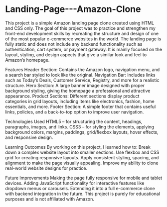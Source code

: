 # Landing-Page---Amazon-Clone
This project is a simple Amazon landing page clone created using HTML and CSS only. The goal of this project was to practice and strengthen my front-end development skills by recreating the structure and design of one of the most popular e-commerce websites in the world.
The landing page is fully static and does not include any backend functionality such as authentication, cart system, or payment gateway. It is mainly focused on the layout, styling, and design aspects that give a similar look and feel to Amazon’s homepage.

Features
Header Section: Contains the Amazon logo, navigation menu, and a search bar styled to look like the original.
Navigation Bar: Includes links such as Today’s Deals, Customer Service, Registry, and more for a realistic structure.
Hero Section: A large banner image designed with proper background styling, giving the homepage a professional and attractive appearance.
Product Sections: Different sections display product categories in grid layouts, including items like electronics, fashion, home essentials, and more.
Footer Section: A simple footer that contains useful links, policies, and a back-to-top option to improve user navigation.

Technologies Used
HTML5 – for structuring the content, headings, paragraphs, images, and links.
CSS3 – for styling the elements, applying background colors, margins, paddings, grid/flexbox layouts, hover effects, and responsive design.

Learning Outcomes
By working on this project, I learned how to:
Break down a complex website layout into smaller sections.
Use flexbox and CSS grid for creating responsive layouts.
Apply consistent styling, spacing, and alignment to make the page visually appealing.
Improve my ability to clone real-world website designs for practice.

Future Improvements
Making the page fully responsive for mobile and tablet devices.
Adding JavaScript functionality for interactive features like dropdown menus or carousels.
Extending it into a full e-commerce clone with backend integration in the future.
This project is purely for educational purposes and is not affiliated with Amazon.

